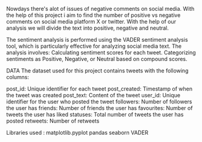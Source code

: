 Nowdays there's alot of issues of negative comments on social media. With the help of this project i aim to find the number of positive vs negative comments on social media platform X or twitter. 
With the help of our analysis we will divide the text into positive, negative and neutral.

The sentiment analysis is performed using the VADER sentiment analysis tool, which is particularly effective for analyzing social media text. The analysis involves:
Calculating sentiment scores for each tweet.
Categorizing sentiments as Positive, Negative, or Neutral based on compound scores.

DATA
The dataset used for this project contains tweets with the following columns:

post_id: Unique identifier for each tweet
post_created: Timestamp of when the tweet was created
post_text: Content of the tweet
user_id: Unique identifier for the user who posted the tweet
followers: Number of followers the user has
friends: Number of friends the user has
favourites: Number of tweets the user has liked
statuses: Total number of tweets the user has posted
retweets: Number of retweets

Libraries used : 
matplotlib.pyplot 
pandas
seaborn
VADER
